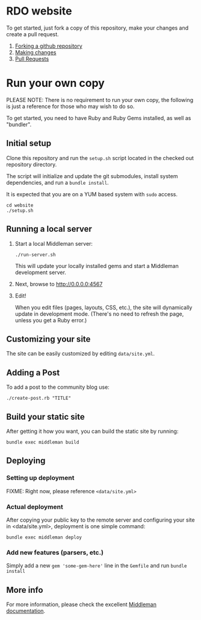 # RDO website

To get started, just fork a copy of this repository, make your changes and create a pull request.

1. [Forking a github repository](https://help.github.com/articles/fork-a-repo/)
2. [Making changes](https://help.github.com/articles/editing-files-in-your-repository/)
3. [Pull Requests](https://help.github.com/articles/about-pull-requests/)

# Run your own copy

PLEASE NOTE: There is no requirement to run your own copy, the following is just a reference
for those who may wish to do so.

To get started, you need to have Ruby and Ruby Gems installed, as well
as "bundler".


## Initial setup
Clone this repository and run the `setup.sh` script located in the checked out repository directory.

The script will initialize and update the git submodules, install system dependencies, and run a
`bundle install`.

It is expected that you are on a YUM based system with `sudo` access.

```
cd website
./setup.sh
```

## Running a local server

1. Start a local Middleman server:

   `./run-server.sh`

   This will update your locally installed gems and start a Middleman
   development server.

2. Next, browse to <http://0.0.0.0:4567>

3. Edit!

   When you edit files (pages, layouts, CSS, etc.), the site will
   dynamically update in development mode. (There's no need to refresh
   the page, unless you get a Ruby error.)


## Customizing your site

The site can be easily customized by editing `data/site.yml`.


## Adding a Post

To add a post to the community blog use:

```
./create-post.rb "TITLE"
```


## Build your static site

After getting it how you want, you can build the static site by running:

`bundle exec middleman build`


## Deploying

### Setting up deployment

FIXME: Right now, please reference `<data/site.yml>`

### Actual deployment

After copying your public key to the remote server and configuring your
site in <data/site.yml>, deployment is one simple command:

```
bundle exec middleman deploy
```


### Add new features (parsers, etc.)

Simply add a new `gem 'some-gem-here'` line in the `Gemfile` and run
`bundle install`


## More info

For more information, please check the excellent
[Middleman documentation](https://middlemanapp.com/basics/install/).
